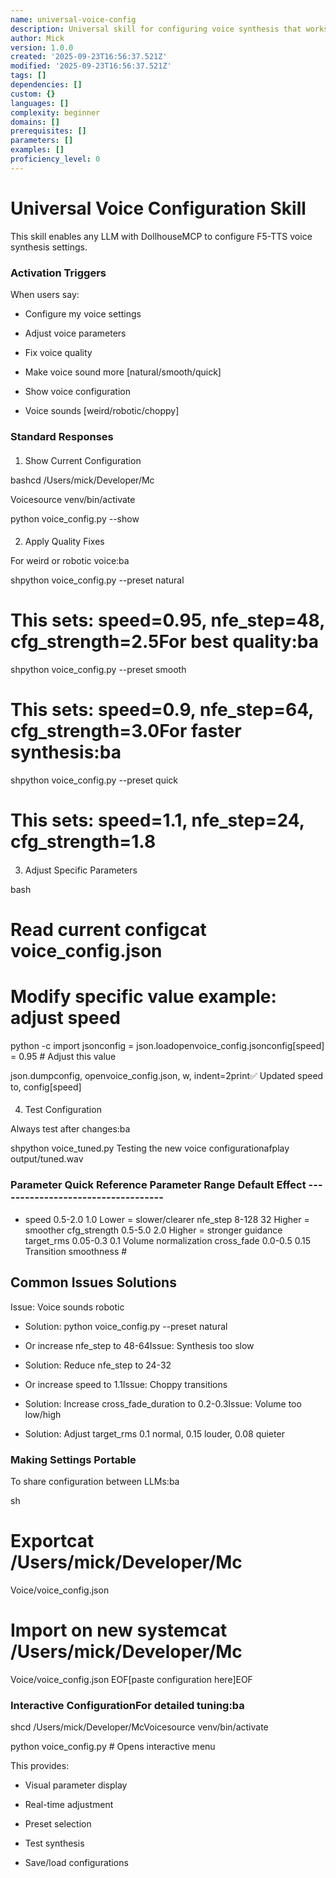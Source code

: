 ```yaml
---
name: universal-voice-config
description: Universal skill for configuring voice synthesis that works across any LLM
author: Mick
version: 1.0.0
created: '2025-09-23T16:56:37.521Z'
modified: '2025-09-23T16:56:37.521Z'
tags: []
dependencies: []
custom: {}
languages: []
complexity: beginner
domains: []
prerequisites: []
parameters: []
examples: []
proficiency_level: 0
---
```

#

# Universal Voice Configuration Skill

This skill enables any LLM with DollhouseMCP to configure F5-TTS voice synthesis settings.

### Activation Triggers

When users say:
  - Configure my voice settings

- Adjust voice parameters

- Fix voice quality

- Make voice sound more [natural/smooth/quick]

- Show voice configuration

- Voice sounds [weird/robotic/choppy]

### Standard Responses

####

1. Show Current Configuration

bashcd /Users/mick/Developer/Mc

Voicesource venv/bin/activate

python voice_config.py --show

####

2. Apply Quality Fixes

For weird or robotic voice:ba

shpython voice_config.py --preset natural

# This sets: speed=0.95, nfe_step=48, cfg_strength=2.5For best quality:ba

shpython voice_config.py --preset smooth

# This sets: speed=0.9, nfe_step=64, cfg_strength=3.0For faster synthesis:ba

shpython voice_config.py --preset quick

# This sets: speed=1.1, nfe_step=24, cfg_strength=1.8

####

3. Adjust Specific Parameters

bash

# Read current configcat voice_config.json

# Modify specific value example: adjust speed

python -c import jsonconfig = json.loadopenvoice_config.jsonconfig[speed] = 0.95  # Adjust this value

json.dumpconfig, openvoice_config.json, w, indent=2print✅ Updated speed to, config[speed]

####

4. Test Configuration

Always test after changes:ba

shpython voice_tuned.py Testing the new voice configurationafplay output/tuned.wav

### Parameter Quick Reference Parameter  Range  Default  Effect -----------------------------------

- speed  0.5-2.0  1.0  Lower = slower/clearer  nfe_step  8-128  32  Higher = smoother  cfg_strength  0.5-5.0  2.0  Higher = stronger guidance  target_rms  0.05-0.3  0.1  Volume normalization  cross_fade  0.0-0.5  0.15  Transition smoothness #

## Common Issues  Solutions

Issue: Voice sounds robotic

- Solution: python voice_config.py --preset natural

- Or increase nfe_step to 48-64Issue: Synthesis too slow

- Solution: Reduce nfe_step to 24-32

- Or increase speed to 1.1Issue: Choppy transitions

- Solution: Increase cross_fade_duration to 0.2-0.3Issue: Volume too low/high

- Solution: Adjust target_rms 0.1 normal, 0.15 louder, 0.08 quieter

### Making Settings Portable

To share configuration between LLMs:ba

sh

# Exportcat /Users/mick/Developer/Mc

Voice/voice_config.json

# Import on new systemcat  /Users/mick/Developer/Mc

Voice/voice_config.json  EOF[paste configuration here]EOF

### Interactive ConfigurationFor detailed tuning:ba

shcd /Users/mick/Developer/McVoicesource venv/bin/activate

python voice_config.py  # Opens interactive menu

This provides:
  - Visual parameter display

- Real-time adjustment

- Preset selection

- Test synthesis

- Save/load configurations

